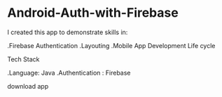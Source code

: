 # Android-Auth-with-Firebase

I created this app to demonstrate skills in:

.Firebase Authentication
.Layouting
.Mobile App Development Life cycle

Tech Stack

.Language: Java
.Authentication : Firebase

download app
